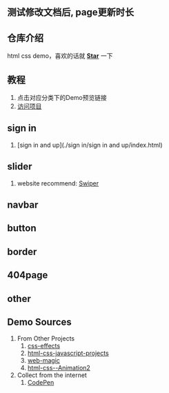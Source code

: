 ## 测试修改文档后, page更新时长
## 仓库介绍
html css demo，喜欢的话就 [**Star**](https://github.com/jainnieh/html-css-demo) 一下

## 教程
1. 点击对应分类下的Demo预览链接
2. [访问项目](https://github.com/jainnieh/html-css-demo)

## sign in
1. [sign in and up](./sign in/sign in and up/index.html)

## slider
1. website recommend: [Swiper](https://swiperjs.com/)

## navbar

## button

## border

## 404page

## other

## Demo Sources
1. From Other Projects
    1. [css-effects](https://github.com/sunyctf/css-effects)
    2. [html-css-javascript-projects](https://github.com/solygambas/html-css-javascript-projects)
    3. [web-magic](https://github.com/vnyoon/web-magic)
    4. [html-css--Animation2](https://github.com/LinkCisss/html-css--Animation2)
2. Collect from the internet
    1. [CodePen](https://codepen.io/your-work "可发布作品")
